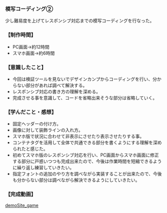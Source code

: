### 模写コーディング②
少し難易度を上げてレスポンシブ対応までの模写コーディングを行なった。

### 【制作時間】
  - PC画面→約12時間
  - スマホ画面→約6時間

### 【意識したこと】
  - 今回は検証ツールを見ないでデザインカンプからコーディングを行い、分からない部分があれば調べて解決する。
  - レスポンシブ対応の書き方の理解を深める。
  - 完成させる事を意識して、コードを省略出来そうな部分は省略していく。

### 【学んだこと・感想】
  - 固定ヘッダーの付け方。
  - 画像に対して装飾ラインの入れ方。
  - スマホ版で状況に合わせて非表示にさせたり表示させたりする事。
  - コンテナタグを活用して全体で共通できる部分を書くようにする理解を深められたと感じた。
  - 初めてスマホ版のレスポンシブ対応を行い、PC画面からスマホ画面に修正する部分に戸惑いつつも完成出来たので、今後は作業時間を短縮できるように繰り返し練習していきたい。
  - 指定フォントの追加のやり方を調べながら実装することが出来たので、今後も分からない部分は調べながら解決できるようにしていきたい。

### 【完成動画】

[demoSite_game](https://youtu.be/LTaQnNrWpdM)
